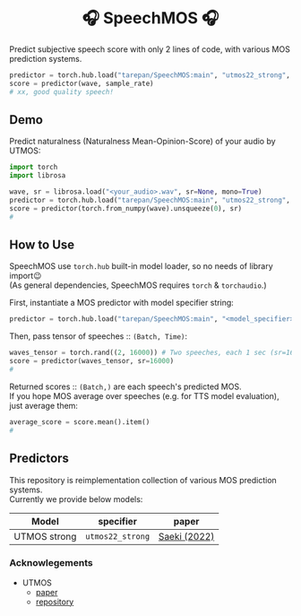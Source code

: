 <div align="center">

# 🎧 SpeechMOS 🎧 <!-- omit in toc -->

</div>

Predict subjective speech score with only 2 lines of code, with various MOS prediction systems.

```python
predictor = torch.hub.load("tarepan/SpeechMOS:main", "utmos22_strong", trust_repo=True)
score = predictor(wave, sample_rate)
# xx, good quality speech!
```

## Demo
Predict naturalness (Naturalness Mean-Opinion-Score) of your audio by UTMOS:  

```python
import torch
import librosa

wave, sr = librosa.load("<your_audio>.wav", sr=None, mono=True)
predictor = torch.hub.load("tarepan/SpeechMOS:main", "utmos22_strong", trust_repo=True)
score = predictor(torch.from_numpy(wave).unsqueeze(0), sr)
# 
```

## How to Use
SpeechMOS use `torch.hub` built-in model loader, so no needs of library import😉  
(As general dependencies, SpeechMOS requires `torch` & `torchaudio`.)  

First, instantiate a MOS predictor with model specifier string:
```python
predictor = torch.hub.load("tarepan/SpeechMOS:main", "<model_specifier>", trust_repo=True)
```

Then, pass tensor of speeches :: `(Batch, Time)`:
```python
waves_tensor = torch.rand((2, 16000)) # Two speeches, each 1 sec (sr=16,000)
score = predictor(waves_tensor, sr=16000)
#
```

Returned scores :: `(Batch,)` are each speech's predicted MOS.  
If you hope MOS average over speeches (e.g. for TTS model evaluation), just average them:
```python
average_score = score.mean().item()
#
```

## Predictors
This repository is reimplementation collection of various MOS prediction systems.  
Currently we provide below models:  

| Model        | specifier        | paper                         |
|--------------|------------------|-------------------------------|
| UTMOS strong | `utmos22_strong` | [Saeki (2022)][paper_utmos22] |


### Acknowlegements <!-- omit in toc -->
- UTMOS
  - [paper][paper_utmos22]
  - [repository](https://github.com/sarulab-speech/UTMOS22)


[paper_utmos22]: https://arxiv.org/abs/2204.02152
